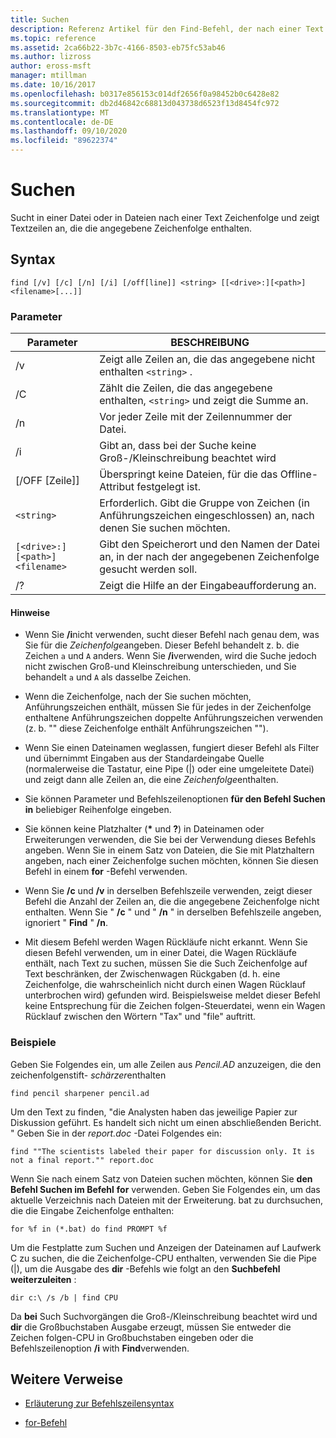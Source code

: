 ```yaml
---
title: Suchen
description: Referenz Artikel für den Find-Befehl, der nach einer Text Zeichenfolge in Dateien sucht und die angegebene Text Zeichenfolge in der Datei anzeigt.
ms.topic: reference
ms.assetid: 2ca66b22-3b7c-4166-8503-eb75fc53ab46
ms.author: lizross
author: eross-msft
manager: mtillman
ms.date: 10/16/2017
ms.openlocfilehash: b0317e856153c014df2656f0a98452b0c6428e82
ms.sourcegitcommit: db2d46842c68813d043738d6523f13d8454fc972
ms.translationtype: MT
ms.contentlocale: de-DE
ms.lasthandoff: 09/10/2020
ms.locfileid: "89622374"
---
```

# <a name="find"></a>Suchen

Sucht in einer Datei oder in Dateien nach einer Text Zeichenfolge und zeigt Textzeilen an, die die angegebene Zeichenfolge enthalten.

## <a name="syntax"></a>Syntax

```
find [/v] [/c] [/n] [/i] [/off[line]] <string> [[<drive>:][<path>]<filename>[...]]
```

### <a name="parameters"></a>Parameter

| Parameter | BESCHREIBUNG |
| --------- | ----------- |
| /v | Zeigt alle Zeilen an, die das angegebene nicht enthalten `<string>` . |
| /C | Zählt die Zeilen, die das angegebene enthalten, `<string>` und zeigt die Summe an. |
| /n | Vor jeder Zeile mit der Zeilennummer der Datei. |
| /i | Gibt an, dass bei der Suche keine Groß-/Kleinschreibung beachtet wird |
| [/OFF [Zeile]] | Überspringt keine Dateien, für die das Offline-Attribut festgelegt ist. |
| `<string>` | Erforderlich. Gibt die Gruppe von Zeichen (in Anführungszeichen eingeschlossen) an, nach denen Sie suchen möchten. |
| `[<drive>:][<path>]<filename>` | Gibt den Speicherort und den Namen der Datei an, in der nach der angegebenen Zeichenfolge gesucht werden soll. |
| /? | Zeigt die Hilfe an der Eingabeaufforderung an. |

#### <a name="remarks"></a>Hinweise

- Wenn Sie **/i**nicht verwenden, sucht dieser Befehl nach genau dem, was Sie für die *Zeichenfolge*angeben. Dieser Befehl behandelt z. b. die Zeichen `a` und `A` anders. Wenn Sie **/i**verwenden, wird die Suche jedoch nicht zwischen Groß-und Kleinschreibung unterschieden, und Sie behandelt `a` und `A` als dasselbe Zeichen.

- Wenn die Zeichenfolge, nach der Sie suchen möchten, Anführungszeichen enthält, müssen Sie für jedes in der Zeichenfolge enthaltene Anführungszeichen doppelte Anführungszeichen verwenden (z. b. "" diese Zeichenfolge enthält Anführungszeichen "").

- Wenn Sie einen Dateinamen weglassen, fungiert dieser Befehl als Filter und übernimmt Eingaben aus der Standardeingabe Quelle (normalerweise die Tastatur, eine Pipe (|) oder eine umgeleitete Datei) und zeigt dann alle Zeilen an, die eine *Zeichenfolge*enthalten.

- Sie können Parameter und Befehlszeilenoptionen **für den Befehl Suchen in** beliebiger Reihenfolge eingeben.

- Sie können keine Platzhalter (**&#42;** und **?**) in Dateinamen oder Erweiterungen verwenden, die Sie bei der Verwendung dieses Befehls angeben. Wenn Sie in einem Satz von Dateien, die Sie mit Platzhaltern angeben, nach einer Zeichenfolge suchen möchten, können Sie diesen Befehl in einem **for** -Befehl verwenden.

- Wenn Sie **/c** und **/v** in derselben Befehlszeile verwenden, zeigt dieser Befehl die Anzahl der Zeilen an, die die angegebene Zeichenfolge nicht enthalten. Wenn Sie " **/c** " und " **/n** " in derselben Befehlszeile angeben, ignoriert " **Find** " **/n**.

- Mit diesem Befehl werden Wagen Rückläufe nicht erkannt. Wenn Sie diesen Befehl verwenden, um in einer Datei, die Wagen Rückläufe enthält, nach Text zu suchen, müssen Sie die Such Zeichenfolge auf Text beschränken, der Zwischenwagen Rückgaben (d. h. eine Zeichenfolge, die wahrscheinlich nicht durch einen Wagen Rücklauf unterbrochen wird) gefunden wird. Beispielsweise meldet dieser Befehl keine Entsprechung für die Zeichen folgen-Steuerdatei, wenn ein Wagen Rücklauf zwischen den Wörtern "Tax" und "file" auftritt.

### <a name="examples"></a>Beispiele

Geben Sie Folgendes ein, um alle Zeilen aus *Pencil.AD* anzuzeigen, die den zeichenfolgenstift- *schärzer*enthalten

```
find pencil sharpener pencil.ad
```

Um den Text zu finden, "die Analysten haben das jeweilige Papier zur Diskussion geführt. Es handelt sich nicht um einen abschließenden Bericht. " Geben Sie in der *report.doc* -Datei Folgendes ein:

```
find ""The scientists labeled their paper for discussion only. It is not a final report."" report.doc
```

Wenn Sie nach einem Satz von Dateien suchen möchten, können Sie **den Befehl Suchen im Befehl** **for** verwenden. Geben Sie Folgendes ein, um das aktuelle Verzeichnis nach Dateien mit der Erweiterung. bat zu durchsuchen, die die Eingabe Zeichenfolge enthalten:

```
for %f in (*.bat) do find PROMPT %f
```

Um die Festplatte zum Suchen und Anzeigen der Dateinamen auf Laufwerk C zu suchen, die die Zeichenfolge-CPU enthalten, verwenden Sie die Pipe (|), um die Ausgabe des **dir** -Befehls wie folgt an den **Suchbefehl weiterzuleiten** :

```
dir c:\ /s /b | find CPU
```

Da **bei** Such Suchvorgängen die Groß-/Kleinschreibung beachtet wird und **dir** die Großbuchstaben Ausgabe erzeugt, müssen Sie entweder die Zeichen folgen-CPU in Großbuchstaben eingeben oder die Befehlszeilenoption **/i** with **Find**verwenden.

## <a name="additional-references"></a>Weitere Verweise

- [Erläuterung zur Befehlszeilensyntax](command-line-syntax-key.md)

- [for-Befehl](for.md)